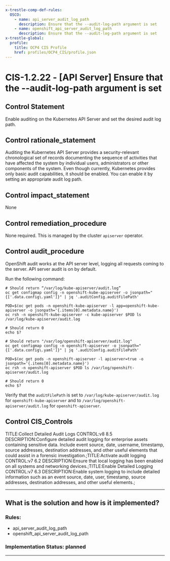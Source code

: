 ```yaml
---
x-trestle-comp-def-rules:
  OSCO:
    - name: api_server_audit_log_path
      description: Ensure that the --audit-log-path argument is set
    - name: openshift_api_server_audit_log_path
      description: Ensure that the --audit-log-path argument is set
x-trestle-global:
  profile:
    title: OCP4 CIS Profile
    href: profiles/OCP4_CIS/profile.json
---
```


# CIS-1.2.22 - \[API Server\] Ensure that the --audit-log-path argument is set

## Control Statement

Enable auditing on the Kubernetes API Server and set the desired audit log path.

## Control rationale_statement

Auditing the Kubernetes API Server provides a security-relevant chronological set of records documenting the sequence of activities that have affected the system by individual users, administrators or other components of the system. Even though currently, Kubernetes provides only basic audit capabilities, it should be enabled. You can enable it by setting an appropriate audit log path.

## Control impact_statement

None

## Control remediation_procedure

None required. This is managed by the cluster `apiserver` operator.

## Control audit_procedure

OpenShift audit works at the API server level, logging all requests coming to the server. API server audit is on by default.

Run the following command:

```
# Should return “/var/log/kube-apiserver/audit.log”
oc get configmap config -n openshift-kube-apiserver -o jsonpath="{['.data.config\.yaml']}" | jq '.auditConfig.auditFilePath'

POD=$(oc get pods -n openshift-kube-apiserver -l app=openshift-kube-apiserver -o jsonpath='{.items[0].metadata.name}')
oc rsh -n openshift-kube-apiserver -c kube-apiserver $POD ls /var/log/kube-apiserver/audit.log

# Should return 0
echo $?

# Should return "/var/log/openshift-apiserver/audit.log"
oc get configmap config -n openshift-apiserver -o jsonpath="{['.data.config\.yaml']}" | jq '.auditConfig.auditFilePath'

POD=$(oc get pods -n openshift-apiserver -l apiserver=true -o jsonpath='{.items[0].metadata.name}')
oc rsh -n openshift-apiserver $POD ls /var/log/openshift-apiserver/audit.log

# Should return 0
echo $?
```

Verify that the `auditFilePath` is set to `/var/log/kube-apiserver/audit.log` for `openshift-kube-apiserver` and to `/var/log/openshift-apiserver/audit.log` for `openshift-apiserver`.

## Control CIS_Controls

TITLE:Collect Detailed Audit Logs CONTROL:v8 8.5 DESCRIPTION:Configure detailed audit logging for enterprise assets containing sensitive data. Include event source, date, username, timestamp, source addresses, destination addresses, and other useful elements that could assist in a forensic investigation.;TITLE:Activate audit logging CONTROL:v7 6.2 DESCRIPTION:Ensure that local logging has been enabled on all systems and networking devices.;TITLE:Enable Detailed Logging CONTROL:v7 6.3 DESCRIPTION:Enable system logging to include detailed information such as an event source, date, user, timestamp, source addresses, destination addresses, and other useful elements.;

______________________________________________________________________

## What is the solution and how is it implemented?

<!-- For implementation status enter one of: implemented, partial, planned, alternative, not-applicable -->

<!-- Note that the list of rules under ### Rules: is read-only and changes will not be captured after assembly to JSON -->

<!-- Add control implementation description here for control: CIS-1.2.22 -->

### Rules:

  - api_server_audit_log_path
  - openshift_api_server_audit_log_path

### Implementation Status: planned

______________________________________________________________________
